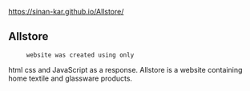 https://sinan-kar.github.io/Allstore/


## Allstore 
         website was created using only
 html css and JavaScript as a response.
 Allstore is a website containing home 
 textile and glassware products.

